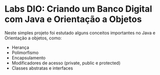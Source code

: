 # Labs DIO: Criando um Banco Digital com Java e Orientação a Objetos


Neste simples projeto foi estutado alguns conceitos importantes no Java e Orientação a objetos, como:

- Herança
- Polimorfismo
- Encapsulamento
- Modificadores de acesso (private, public e protected)
- Classes abstratas e interfaces
